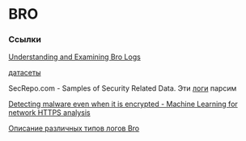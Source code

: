 # BRO

### Ссылки
[Understanding and Examining Bro Logs](https://www.bro.org/sphinx/scripts/base/protocols/conn/main.bro.html#type-Conn::Info)

[датасеты](https://stratosphereips.org/category/dataset.html)

SecRepo.com - Samples of Security Related Data. Эти [логи](http://www.secrepo.com) парсим

[Detecting malware even when it is encrypted - Machine Learning for network HTTPS analysis](https://2017.brucon.org/index.php/Detecting_malware_even_when_it_is_encrypted_-_Machine_Learning_for_network_HTTPS_analysis)

[Описание различных типов логов Bro](https://www.bro.org/sphinx/scripts/base/frameworks/notice/main.bro.html#type-Notice::Type)

